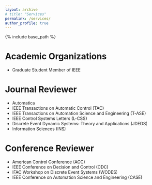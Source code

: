 ```yaml
---
layout: archive
# title: "Services"
permalink: /services/
author_profile: true
---
```


{% include base_path %}

# Academic Organizations
- Graduate Student Member of IEEE

# Journal Reviewer
- Automatica
- IEEE Transactions on Automatic Control (TAC)
- IEEE Transactions on Automation Science and Engineering (T-ASE)
- IEEE Control Systems Letters (L-CSS)
- Discrete Event Dynamic Systems: Theory and Applications (JDEDS)
- Information Sciences (INS)

# Conference Reviewer
- American Control Conference (ACC)
- IEEE Conference on Decision and Control (CDC)
- IFAC Workshop on Discrete Event Systems (WODES)
- IEEE Conference on Automation Science and Engineering (CASE)
